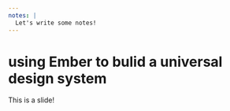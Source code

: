 ```yaml
---
notes: |
  Let's write some notes!
---
```


# using Ember to bulid a universal design system

This is a slide!
